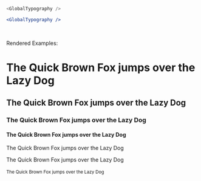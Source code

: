```js static
<GlobalTypography />
```
```jsx noeditor
<GlobalTypography />
```
<br/>

Rendered Examples:
<h1>The Quick Brown Fox jumps over the Lazy Dog</h1>
<h2>The Quick Brown Fox jumps over the Lazy Dog</h2>
<h3>The Quick Brown Fox jumps over the Lazy Dog</h3>
<h4>The Quick Brown Fox jumps over the Lazy Dog</h4>

<p>The Quick Brown Fox jumps over the Lazy Dog</p>
<label>The Quick Brown Fox jumps over the Lazy Dog</label>
<br/>
<br/>
<small>The Quick Brown Fox jumps over the Lazy Dog</small>